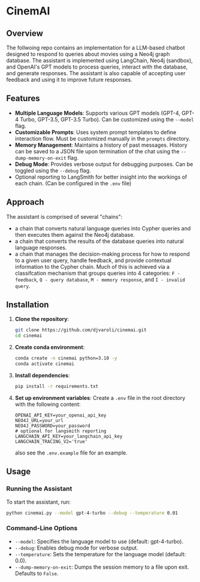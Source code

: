 # CinemAI

## Overview
The follwoing repo contains an implementation for a LLM-based chatbot designed to respond to queries about movies using a Neo4j graph database. The assistant is implemented using LangChain, Neo4j (sandbox), and OpenAI's GPT models to process queries, interact with the database, and generate responses. The assistant is also capable of accepting user feedback and using it to improve future responses.

## Features
- **Multiple Language Models**: Supports various GPT models (GPT-4, GPT-4 Turbo, GPT-3.5, GPT-3.5 Turbo). Can be customized using the `--model` flag.
- **Customizable Prompts**: Uses system prompt templates to define interaction flow. Must be customized manually in the `prompts` directory.
- **Memory Management**: Maintains a history of past messages. History can be saved to a JSON file upon termination of the chat using the `--dump-memory-on-exit` flag.
- **Debug Mode**: Provides verbose output for debugging purposes. Can be toggled using the `--debug` flag.
- Optional reporting to LangSmith for better insight into the workings of each chain. (Can be configured in the `.env` file)

## Approach
The assistant is comprised of several "chains":
* a chain that converts natural language queries into Cypher queries and then executes them against the Neo4j database.
* a chain that converts the results of the database queries into natural language responses.
* a chain that manages the decision-making process for how to respond to a given user query, handle feedback, and provide contextual information to the Cypher chain. Much of this is achieved via a classifcation mechanism that groups queries into 4 categories: `F - feedback`, `Q - query database`, `M - memory response`, and `I - invalid query`.

## Installation

1. **Clone the repository**:
    ```sh
    git clone https://github.com/djvaroli/cinemai.git
    cd cinemai
    ```
2. **Create conda environment**:
    ```sh
    conda create -n cinemai python=3.10 -y
    conda activate cinemai
    ```

3. **Install dependencies**:
    ```sh
    pip install -r requirements.txt
    ```

4. **Set up environment variables**:
    Create a `.env` file in the root directory with the following content:
    ```env
    OPENAI_API_KEY=your_openai_api_key
    NEO4J_URL=your_url
    NEO4J_PASSWORD=your_password
    # optional for langsmith reporting
    LANGCHAIN_API_KEY=your_langchain_api_key
    LANGCHAIN_TRACING_V2='true'
    ```
    also see the `.env.example` file for an example.

## Usage

### Running the Assistant
To start the assistant, run:
```sh
python cinemai.py --model gpt-4-turbo --debug --temperature 0.01
```

### Command-Line Options
* `--model`: Specifies the language model to use (default: gpt-4-turbo).
* `--debug`: Enables debug mode for verbose output.
* `--temperature`: Sets the temperature for the language model (default: 0.0).
* `--dump-memory-on-exit`: Dumps the session memory to a file upon exit. Defaults to `False`.


